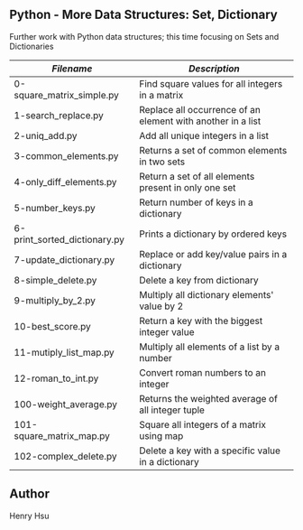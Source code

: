 ## Python - More Data Structures: Set, Dictionary

Further work with Python data structures; this time focusing on Sets and Dictionaries


|         *Filename*          |               *Description*                                |
|-----------------------------|------------------------------------------------------------|
| 0-square_matrix_simple.py   | Find square values for all integers in a matrix            |
| 1-search_replace.py         | Replace all occurrence of an element with another in a list|
| 2-uniq_add.py               | Add all unique integers in a list                          |
| 3-common_elements.py        | Returns a set of common elements in two sets               |
| 4-only_diff_elements.py     | Return a set of all elements present in only one set       |
| 5-number_keys.py            | Return number of keys in a dictionary                      |
| 6-print_sorted_dictionary.py| Prints a dictionary by ordered keys                        |
| 7-update_dictionary.py      | Replace or add key/value pairs in a dictionary             |
| 8-simple_delete.py          | Delete a key from dictionary                               |
| 9-multiply_by_2.py          | Multiply all dictionary elements' value by 2               |
| 10-best_score.py            | Return a key with the biggest integer value                |
| 11-mutiply_list_map.py      | Multiply all elements of a list by a number                |
| 12-roman_to_int.py          | Convert roman numbers to an integer                        |
| 100-weight_average.py       | Returns the weighted average of all integer tuple          |
| 101-square_matrix_map.py    | Square all integers of a matrix using map                  |
| 102-complex_delete.py       | Delete a key with a specific value in a dictionary         |



## Author
Henry Hsu
